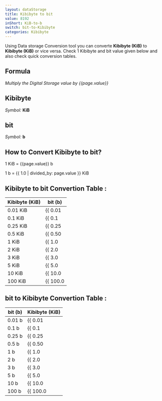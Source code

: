 ```yaml
---
layout: dataStorage
title: Kibibyte to bit
value: 8192
inShort: KiB-to-b
switch: bit-to-Kibibyte
categories: Kibibyte
---
```


Using Data storage Conversion tool you can converte **Kibibyte (KiB)** to **Kibibyte (KiB)** or vice versa. Check 1 Kibibyte and bit value given below and also check quick conversion tables.

## Formula
*Multiply the Digital Storage value by {{page.value}}*

## Kibibyte
*Symbol:* **KiB**

## bit
*Symbol:* **b**

## How to Convert Kibibyte to bit?

1 KiB = {{page.value}} b

1 b = {{ 1.0 | divided_by: page.value }} KiB


## Kibibyte to bit Convertion Table :

| Kibibyte (KiB) | bit (b) |
| ---- | ---- |
| 0.01 KiB | {{ 0.01 | times: page.value }} b |
| 0.1 KiB | {{ 0.1 | times: page.value }} b |
| 0.25 KiB | {{ 0.25 | times: page.value }} b |
| 0.5 KiB | {{ 0.50 | times: page.value }} b |
| 1 KiB | {{ 1.0 | times: page.value }} b |
| 2 KiB | {{ 2.0 | times: page.value }} b |
| 3 KiB | {{ 3.0 | times: page.value }} b |
| 5 KiB | {{ 5.0 | times: page.value }} b |
| 10 KiB | {{ 10.0 | times: page.value }} b |
| 100 KiB | {{ 100.0 | times: page.value }} b |

## bit to Kibibyte Convertion Table :

| bit (b) | Kibibyte (KiB) |
| ---- | ---- |
| 0.01 b | {{ 0.01 | divided_by: page.value }} KiB |
| 0.1 b | {{ 0.1 | divided_by: page.value }} KiB |
| 0.25 b | {{ 0.25 | divided_by: page.value }} KiB |
| 0.5 b | {{ 0.50 | divided_by: page.value }} KiB |
| 1 b | {{ 1.0 | divided_by: page.value }} KiB |
| 2 b | {{ 2.0 | divided_by: page.value }} KiB |
| 3 b | {{ 3.0 | divided_by: page.value }} KiB |
| 5 b | {{ 5.0 | divided_by: page.value }} KiB |
| 10 b | {{ 10.0 | divided_by: page.value }} KiB |
| 100 b | {{ 100.0 | divided_by: page.value }} KiB |


<script>
document.getElementById('selectInput')[5].selected = true
document.getElementById('selectOutput')[0].selected = true
</script>

